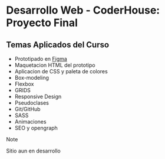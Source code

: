 # Desarrollo Web - CoderHouse: Proyecto Final

## Temas Aplicados del Curso
* Prototipado en [Figma](https://www.figma.com/file/hUoopW52MLGAv5nh2M6bY0/proyecto-final?type=design&node-id=0%3A1&mode=design&t=9tvN7IscFKtV5c4k-1)
* Maquetacion HTML del prototipo
* Aplicacion de CSS y paleta de colores
* Box-modeling
* Flexbox
* GRIDS
* Responsive Design
* Pseudoclases
* Git/GitHub
* SASS
* Animaciones
* SEO y opengraph
  
> [!NOTE]
> Sitio aun en desarrollo

